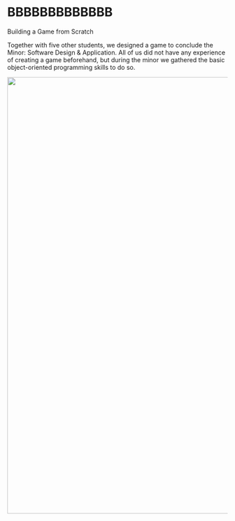 # BBBBBBBBBBBBB
Building a Game from Scratch 

Together with five other students, we designed a game to conclude the Minor: Software Design & Application. All of us did not have any experience of creating a game beforehand, but during the minor we gathered the basic object-oriented programming skills to do so.

<img src="Images/Game.png" width="1000">

 <!---
Time-lapse of development of the game: 
!<img src="Images/GameTimeLapse.mp4" width="800">
-->
